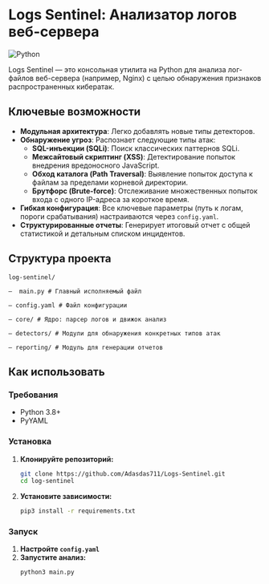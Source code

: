 # Logs Sentinel: Анализатор логов веб-сервера

![Python](https://img.shields.io/badge/python-3.11-blue.svg)

Logs Sentinel — это консольная утилита на Python для анализа лог-файлов веб-сервера (например, Nginx) с целью обнаружения признаков распространенных кибератак. 

## Ключевые возможности

- **Модульная архитектура**: Легко добавлять новые типы детекторов.
- **Обнаружение угроз**: Распознает следующие типы атак:
  - **SQL-инъекции (SQLi)**: Поиск классических паттернов SQLi.
  - **Межсайтовый скриптинг (XSS)**: Детектирование попыток внедрения вредоносного JavaScript.
  - **Обход каталога (Path Traversal)**: Выявление попыток доступа к файлам за пределами корневой директории.
  - **Брутфорс (Brute-force)**: Отслеживание множественных попыток входа с одного IP-адреса за короткое время.
- **Гибкая конфигурация**: Все ключевые параметры (путь к логам, пороги срабатывания) настраиваются через `config.yaml`.
- **Структурированные отчеты**: Генерирует итоговый отчет с общей статистикой и детальным списком инцидентов.

## Структура проекта

```
log-sentinel/

–  main.py # Главный исполняемый файл

– config.yaml # Файл конфигурации

– core/ # Ядро: парсер логов и движок анализ

– detectors/ # Модули для обнаружения конкретных типов атак

– reporting/ # Модуль для генерации отчетов
```


## Как использовать

### Требования
- Python 3.8+
- PyYAML

### Установка

1.  **Клонируйте репозиторий:**
    ```bash
    git clone https://github.com/Adasdas711/Logs-Sentinel.git
    cd log-sentinel
    ```

2.  **Установите зависимости:**
    ```bash
    pip3 install -r requirements.txt
    ```

### Запуск

1.  **Настройте `config.yaml`** 
2.  **Запустите анализ:**
    ```bash
    python3 main.py
    ```
